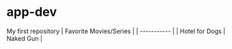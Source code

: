 # app-dev
My first repository
| Favorite Movies/Series |
| ----------- | 
| Hotel for Dogs 
| Naked Gun |
